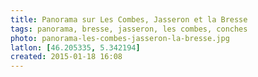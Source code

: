 ```yaml
---
title: Panorama sur Les Combes, Jasseron et la Bresse
tags: panorama, bresse, jasseron, les combes, conches
photo: panorama-les-combes-jasseron-la-bresse.jpg
latlon: [46.205335, 5.342194]
created: 2015-01-18 16:08
---
```


